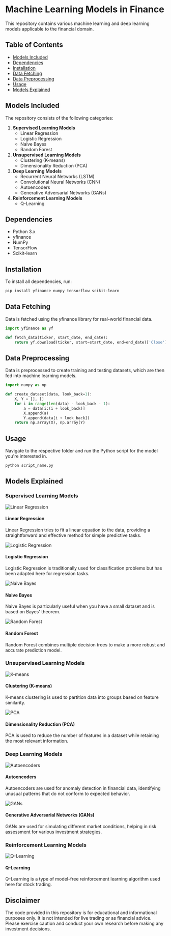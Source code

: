 # Machine Learning Models in Finance

This repository contains various machine learning and deep learning models applicable to the financial domain.

## Table of Contents

- [Models Included](#models-included)
- [Dependencies](#dependencies)
- [Installation](#installation)
- [Data Fetching](#data-fetching)
- [Data Preprocessing](#data-preprocessing)
- [Usage](#usage)
- [Models Explained](#models-explained)

## Models Included

The repository consists of the following categories:

1. **Supervised Learning Models**
    - Linear Regression
    - Logistic Regression
    - Naive Bayes
    - Random Forest
2. **Unsupervised Learning Models**
    - Clustering (K-means)
    - Dimensionality Reduction (PCA)
3. **Deep Learning Models**
    - Recurrent Neural Networks (LSTM)
    - Convolutional Neural Networks (CNN)
    - Autoencoders
    - Generative Adversarial Networks (GANs)
4. **Reinforcement Learning Models**
    - Q-Learning

## Dependencies

- Python 3.x
- yfinance
- NumPy
- TensorFlow
- Scikit-learn

## Installation

To install all dependencies, run:

```bash
pip install yfinance numpy tensorflow scikit-learn
```

## Data Fetching
Data is fetched using the yfinance library for real-world financial data.

```python
import yfinance as yf

def fetch_data(ticker, start_date, end_date):
    return yf.download(ticker, start=start_date, end=end_date)['Close'].values
```

## Data Preprocessing

Data is preprocessed to create training and testing datasets, which are then fed into machine learning models.

```python
import numpy as np

def create_dataset(data, look_back=1):
    X, Y = [], []
    for i in range(len(data) - look_back - 1):
        a = data[i:(i + look_back)]
        X.append(a)
        Y.append(data[i + look_back])
    return np.array(X), np.array(Y)
```

## Usage

Navigate to the respective folder and run the Python script for the model you're interested in.

```bash
python script_name.py
```

## Models Explained

### Supervised Learning Models

![Linear Regression](./1.supervised_learning_models/linear_regression_summary_with_explanation.png)
#### Linear Regression
Linear Regression tries to fit a linear equation to the data, providing a straightforward and effective method for simple predictive tasks.

![Logistic Regression](./1.supervised_learning_models/logistic_regression_summary_with_explanation.png)
#### Logistic Regression
Logistic Regression is traditionally used for classification problems but has been adapted here for regression tasks.

![Naive Bayes](./1.supervised_learning_models/naive_bayes_summary_with_explanation.png)
#### Naive Bayes
Naive Bayes is particularly useful when you have a small dataset and is based on Bayes' theorem.

![Random Forest](./1.supervised_learning_models/random_forest_summary_with_explanation.png)
#### Random Forest
Random Forest combines multiple decision trees to make a more robust and accurate prediction model.

### Unsupervised Learning Models

![K-means](./2.unsupervised_learning_models/kmeans_financial_data_with_explanation.png)
#### Clustering (K-means)
K-means clustering is used to partition data into groups based on feature similarity.

![PCA](./2.unsupervised_learning_models/PCA_financial_data_with_full_explanation.png)
#### Dimensionality Reduction (PCA)
PCA is used to reduce the number of features in a dataset while retaining the most relevant information.

### Deep Learning Models

![Autoencoders](./3.deep_learning_models/Anomaly_Detection_Using_Autoencoder.png)
#### Autoencoders
Autoencoders are used for anomaly detection in financial data, identifying unusual patterns that do not conform to expected behavior.

![GANs](./3.deep_learning_models/GAN_Financial_Simulation.png)
#### Generative Adversarial Networks (GANs)
GANs are used for simulating different market conditions, helping in risk assessment for various investment strategies.

### Reinforcement Learning Models

![Q-Learning](./4.reinforcement_learning_models/Q_Learning_Stock_Trading_YFinance.png)
#### Q-Learning
Q-Learning is a type of model-free reinforcement learning algorithm used here for stock trading.

## Disclaimer

The code provided in this repository is for educational and informational purposes only. It is not intended for live trading or as financial advice. Please exercise caution and conduct your own research before making any investment decisions.
